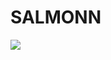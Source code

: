 # SALMONN

<div style='display:flex; gap: 0.25rem; '>
<a href='https://3328edc16820172b1e.gradio.live'><img src='https://img.shields.io/badge/gradio-Demo-blue'></a>
</div>
